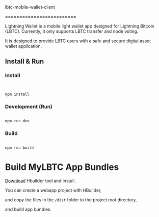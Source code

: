 lbtc-mobile-wallet-client

=========================

Lightning Wallet is a mobile light wallet app designed for Lightning Bitcoin (LBTC). Currently, it only supports LBTC transfer and node voting. 



It is designed to provide LBTC users with a safe and secure digital asset wallet application.


## Install & Run


### Install


```shell


npm install
```

### Development (Run)


```shell

npm run dev
```

### Build

```shell

npm run build
```
Build MyLBTC App Bundles
========================

[Download](http://www.dcloud.io/) Hbuilder tool and install.

You can create a webapp project with HBuilder, 

and copy the files in the `/dist` folder to the project root directory, 

and build app bundles.

